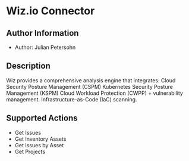# Wiz.io Connector

## Author Information
- Author: Julian Petersohn

## Description
Wiz provides a comprehensive analysis engine that integrates: Cloud Security Posture Management (CSPM) Kubernetes Security Posture Management (KSPM) Cloud Workload Protection (CWPP) + vulnerability management. Infrastructure-as-Code (IaC) scanning.

## Supported Actions
- Get Issues
- Get Inventory Assets
- Get Issues by Asset
- Get Projects